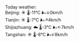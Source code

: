 Today weather:  
Beijing: ☀️   🌡️-11°C 🌬️↓0km/h  
Tianjin: ☀️   🌡️-7°C 🌬️↗4km/h  
Shijiazhuang: ☁️   🌡️-3°C 🌬️←7km/h  
Tangshan: ☀️   🌡️-8°C 🌬️↙8km/h  
